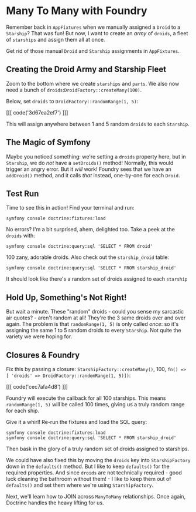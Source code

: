 # Many To Many with Foundry

Remember back in `AppFixtures` when we manually assigned a `Droid` to a
`Starship`? That was fun! But now, I want to create an *army* of `droids`,
a fleet of `starships` and assign them all at once.

Get rid of those manual `Droid` and `Starship` assignments in `AppFixtures`.

## Creating the Droid Army and Starship Fleet

Zoom to the bottom where we create `starships` and `parts`. We also now
need a bunch of `droids`:`DroidFactory::createMany(100)`. 

Below, set `droids` to `DroidFactory::randomRange(1, 5)`:

[[[ code('3d67ea2ef7') ]]]

This will assign anywhere between 1 and 5 random `droids` to each `Starship`.

## The Magic of Symfony

Maybe you noticed something: we're setting a `droids` property here, but in
`Starship`, we do *not* have a `setDroids()` method! Normally,
this would trigger an angry error. But it *will* work!
Foundry sees that we have an `addDroid()` method, and it calls *that* instead,
one-by-one for each `Droid`.

## Test Run

Time to see this in action! Find your terminal and run:

```terminal
symfony console doctrine:fixtures:load
```

No errors? I'm a bit surprised, ahem, delighted too. Take a peek at the `droids` with:

```terminal
symfony console doctrine:query:sql 'SELECT * FROM droid'
```

100 zany, adorable droids. Also check out the `starship_droid` table:

```terminal-silent
symfony console doctrine:query:sql 'SELECT * FROM starship_droid'
```

It should look like there's a random set of droids assigned to each `starship`

## Hold Up, Something's Not Right!

But wait a minute. These "random" droids - could you sense my 
sarcastic air quotes? - aren't random at all! They're the 3 same droids
over and over again. The problem is that `randomRange(1, 5)` is only
called *once*: so it's assigning the same 1 to 5 random droids to every
`Starship`. Not quite the variety we were hoping for.

## Closures & Foundry

Fix this by passing a closure: `StarshipFactory::createMany()`, 100,
`fn() => [ 'droids' => DroidFactory::randomRange(1, 5)])`:

[[[ code('cec7afa4d8') ]]]

Foundry will execute the callback for all 100 starships. This means `randomRange(1, 5)`
will be called 100 times, giving us a truly random range for each ship. 

Give it a whirl! Re-run the fixtures and load the SQL query:

```terminal-silent
symfony console doctrine:fixtures:load
symfony console doctrine:query:sql 'SELECT * FROM starship_droid'
```

Then bask in the glory of a truly random set of droids assigned to starships.

We could have also fixed this by moving the `droids` key into
`StarshipFactory` down in the `defaults()` method. But I like to keep
`defaults()` for the required properties. And since `droids` are not
technically required - good luck cleaning the bathroom without them! -
I like to keep them out of `defaults()` and set them where we're using
`StarshipFactory`.

Next, we'll learn how to JOIN across `ManyToMany` relationships. Once again,
Doctrine handles the heavy lifting for us.
